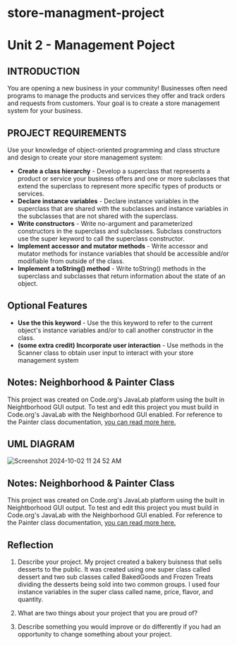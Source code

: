 # store-managment-project
# Unit 2 - Management Poject

## INTRODUCTION

You are opening a new business in your community! Businesses often need programs to manage the products and services they offer and track orders and requests from customers. Your goal is to create a store management system for your business.

## PROJECT REQUIREMENTS

Use your knowledge of object-oriented programming and class structure and design to create your store management system:
- **Create a class hierarchy** - Develop a superclass that represents a product or service your business offers and one or more subclasses that extend the superclass to represent more specific types of products or services.
- **Declare instance variables** - Declare instance variables in the superclass that are shared with the subclasses and instance variables in the subclasses that are not shared with the superclass.
- **Write constructors** - Write no-argument and parameterized constructors in the superclass and subclasses. Subclass constructors use the super keyword to call the superclass constructor.
- **Implement accessor and mutator methods** - Write accessor and mutator methods for instance variables that should be accessible and/or modifiable from outside of the class.
- **Implement a toString() method** - Write toString() methods in the superclass and subclasses that return information about the state of an object.
## Optional Features
- **Use the this keyword**  - Use the this keyword to refer to the current object's instance variables and/or to call another constructor in the class.
- **(some extra credit) Incorporate user interaction** - Use methods in the Scanner class to obtain user input to interact with your store management system

## Notes: Neighborhood & Painter Class

This project was created on Code.org's JavaLab platform using the built in Neightborhood GUI output. To test and edit this project you must build in Code.org's JavaLab with the Neighborhood GUI enabled. For reference to the Painter class documentation, [you can read more here.](https://studio.code.org/docs/ide/javalab/classes/Painter)

## UML DIAGRAM 

![Screenshot 2024-10-02 11 24 52 AM](https://github.com/user-attachments/assets/a2706f0e-5ce1-4260-a067-14ae6747e6d5)

## Notes: Neighborhood & Painter Class

This project was created on Code.org's JavaLab platform using the built in Neightborhood GUI output. To test and edit this project you must build in Code.org's JavaLab with the Neighborhood GUI enabled. For reference to the Painter class documentation, [you can read more here.](https://studio.code.org/docs/ide/javalab/classes/Painter)

## Reflection

1. Describe your project.
My project created a bakery buisness that sells desserts to the public. It was created using one super class called dessert and two sub classes called BakedGoods and Frozen Treats dividing the desserts being sold into two common groups. I used four instance variables in the super class called name, price, flavor, and quantity.

3. What are two things about your project that you are proud of?


4. Describe something you would improve or do differently if you had an opportunity to change something about your project.
